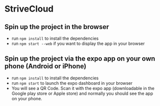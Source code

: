 # StriveCloud

## Spin up the project in the browser

 - run `npm install` to install the dependencies
 - run `npm start --web` if you want to display the app in your browser


## Spin up the project via the expo app on your own phone (Android or iPhone)

- run `npm install` to install the dependencies
- run `npm start` to launch the expo dashboard in your browser
- You will see a QR Code. Scan it with the expo app (downloadable in the Google play store or Apple store) and normally you should see the app on your phone. 

